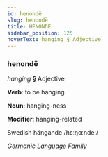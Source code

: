 ```yaml
---
id: henondë
slug: henondë
title: HENONDË
sidebar_position: 125
hoverText: hanging § Adjective
---
```


### henondë

*hanging* **§** Adjective

**Verb**: to be hanging

**Noun**: hanging-ness

**Modifier**: hanging-related

Swedish hängande /hɛːŋɑːndeː/

*Germanic Language Family*